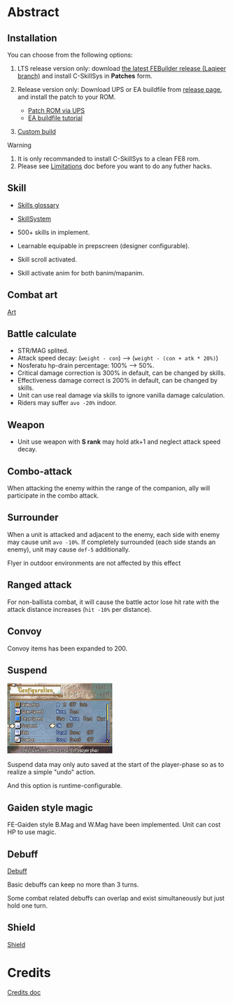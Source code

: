 # Abstract

## Installation

You can choose from the following options:

1. LTS release version only: download [the latest FEBuilder release (Laqieer branch)](https://github.com/laqieer/FEBuilderGBA/releases/tag/ver_20240912.11) and install C-SkillSys in **Patches** form.

2. Release version only: Download UPS or EA buildfile from [release page](https://github.com/FireEmblemUniverse/fe8u-cskillsys/releases), and install the patch to your ROM.

	- [Patch ROM via UPS](https://feuniverse.us/t/how-to-patch-a-rom-v5/10329)
	- [EA buildfile tutorial](https://tutorial.feuniverse.us/)

3. [Custom build](./CustomBuild.md)

> [!WARNING]
> 1. It is only recommanded to install C-SkillSys to a clean FE8 rom.
> 2. Please see [Limitations](./Limitations.md) doc before you want to do any futher hacks.

## Skill

- [Skills glossary](./SkillInfo.md)
- [SkillSystem](./SkillSys.md)

- 500+ skills in implement.
- Learnable equipable in prepscreen (designer configurable).
- Skill scroll activated.
- Skill activate anim for both banim/mapanim.

## Combat art

[Art](./CombatArt.md)

## Battle calculate

- STR/MAG splited.
- Attack speed decay: (`weight - con`) --> (`weight - (con + atk * 20%)`)
- Nosferatu hp-drain percentage: 100% --> 50%.
- Critical damage correction is 300% in default, can be changed by skills.
- Effectiveness damage correct is 200% in default, can be changed by skills.
- Unit can use real damage via skills to ignore vanilla damage calculation.
- Riders may suffer `avo -20%` indoor.

## Weapon

- Unit use weapon with **S rank** may hold atk+1 and neglect attack speed decay.

## Combo-attack

When attacking the enemy within the range of the companion, ally will participate in the combo attack.

## Surrounder

When a unit is attacked and adjacent to the enemy, each side with enemy may cause unit `avo -10%`. If completely surrounded (each side stands an enemy), unit may cause `def-5` additionally.

Flyer in outdoor environments are not affected by this effect

## Ranged attack

For non-ballista combat, it will cause the battle actor lose hit rate with the attack distance increases (`hit -10%` per distance).

## Convoy

Convoy items has been expanded to 200.

## Suspend

![image](./gfx/Home_Suspend.png)

Suspend data may only auto saved at the start of the player-phase so as to realize a simple "undo" action.

And this option is runtime-configurable.

## Gaiden style magic

FE-Gaiden style B.Mag and W.Mag have been implemented. Unit can cost HP to use magic.

## Debuff

[Debuff](./Debuff.md)

Basic debuffs can keep no more than 3 turns.

Some combat related debuffs can overlap and exist simultaneously but just hold one turn.

## Shield

[Shield](./ShieldItem.md)

# Credits

[Credits doc](./Credits.md)
